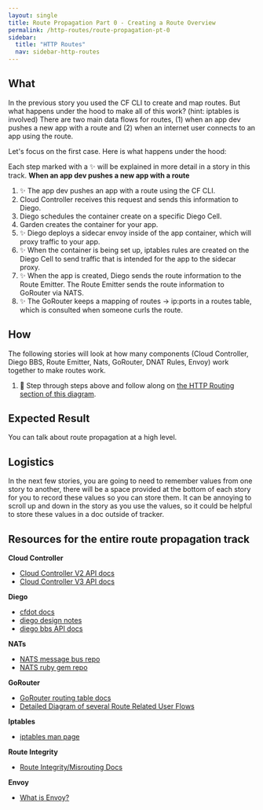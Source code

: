 ```yaml
---
layout: single
title: Route Propagation Part 0 - Creating a Route Overview
permalink: /http-routes/route-propagation-pt-0
sidebar:
  title: "HTTP Routes"
  nav: sidebar-http-routes
---
```

## What
In the previous story you used the CF CLI to create and map routes. But what
happens under the hood to make all of this work? (hint: iptables is involved)
There are two main data flows for routes, (1) when an app dev pushes a new app
with a route and (2) when an internet user connects to an app using the route.

Let's focus on the first case. Here is what happens under the hood:

Each step marked with a ✨ will be explained in more detail in a story in this track.
**When an app dev pushes a new app with a route**
1. ✨ The app dev pushes an app with a route using the CF CLI.
1. Cloud Controller receives this request and sends this information to Diego.
1. Diego schedules the container create on a specific Diego Cell.
1. Garden creates the container for your app.
1. ✨ Diego deploys a sidecar envoy inside of the app container, which will
   proxy traffic to your app.
1. ✨ When the container is being set up, iptables rules are created on the
   Diego Cell to send traffic that is intended for the app to the sidecar
   proxy.
1. ✨ When the app is created, Diego sends the route information to the Route
   Emitter. The Route Emitter sends the route information to GoRouter via NATS.
1. ✨ The GoRouter keeps a mapping of routes -> ip:ports in a routes table,
   which is consulted when someone curls the route.

## How
The following stories will look at how many components (Cloud Controller, Diego
BBS, Route Emitter, Nats, GoRouter, DNAT Rules, Envoy) work together to make
routes work.

1. 🤔 Step through steps above and follow along on [the HTTP Routing section of
   this
   diagram](https://miro.com/app/board/o9J_kyWPVPM=/?moveToWidget=3074457346471397934).

## Expected Result
You can talk about route propagation at a high level.

## Logistics
In the next few stories, you are going to need to remember values from one
story to another, there will be a space provided at the bottom of each story
for you to record these values so you can store them.  It can be annoying to
scroll up and down in the story as you use the values, so it could be helpful
to store these values in a doc outside of tracker.

## Resources for the entire route propagation track
**Cloud Controller**
* [Cloud Controller V2 API docs](https://apidocs.cloudfoundry.org)
* [Cloud Controller V3 API docs](http://v3-apidocs.cloudfoundry.org)

**Diego**
* [cfdot docs](https://github.com/cloudfoundry/cfdot)
* [diego design notes](https://github.com/cloudfoundry/diego-design-notes#what-are-all-these-repos-and-what-do-they-do)
* [diego bbs API docs](https://github.com/cloudfoundry/bbs/tree/master/doc)

**NATs**
* [NATS message bus repo](https://github.com/nats-io/gnatsd)
* [NATS ruby gem repo](https://github.com/nats-io/ruby-nats)

**GoRouter**
* [GoRouter routing table docs](https://github.com/cloudfoundry/gorouter#the-routing-table)
* [Detailed Diagram of several Route Related User Flows](https://realtimeboard.com/app/board/o9J_kyWPVPM=/)

**Iptables**
* [iptables man page](http://ipset.netfilter.org/iptables.man.html)

**Route Integrity**
* [Route Integrity/Misrouting Docs](https://docs.cloudfoundry.org/concepts/http-routing.html#-preventing-misrouting)

**Envoy**
* [What is Envoy?](https://www.envoyproxy.io/docs/envoy/latest/intro/what_is_envoy)
